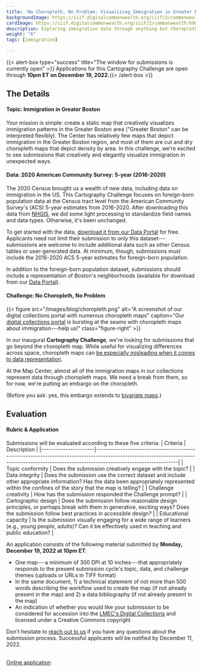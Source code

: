 ```yaml
---
title: 'No Choropleth, No Problem: Visualizing Immigration in Greater Boston'
backgroundImage: https://iiif.digitalcommonwealth.org/iiif/2/commonwealth:h989r692z/141,653,2310,778/full/0/default.jpg
cardImage: https://iiif.digitalcommonwealth.org/iiif/2/commonwealth:h989r692z/141,653,2310,778/full/0/default.jpg
description: Exploring immigration data through anything but choropleth maps
weight: "6"
tags: [immigration]

---
```


{{< alert-box type="success" title="The window for submissions is currently open" >}} Applications for this Cartography Challenge are open through **10pm ET on December 19, 2022.**{{< /alert-box >}}

## The Details

#### Topic: Immigration in Greater Boston

Your mission is simple: create a static map that creatively visualizes immigration patterns in the Greater Boston area ("Greater Boston" can be interpreted flexibly). The Center has relatively few maps that depict immigration in the Greater Boston region, and most of them are cut and dry choropleth maps that depict density by area. In this challenge, we're excited to see submissions that creatively and elegantly visualize immigration in unexpected ways.

#### Data: 2020 American Community Survey: 5-year (2016-2020)

The 2020 Census brought us a wealth of new data, including data on immigration in the US. This Cartography Challenge focuses on foreign-born population data at the Census tract level from the American Community Survey's (ACS) 5-year estimates from 2016-2020. After downloading this data from [NHGIS](https://www.nhgis.org/), we did some light processing to standardize field names and data types. Otherwise, it's been unchanged.

To get started with the data, [download it from our Data Portal](https://data.leventhalmap.org) for free. Applicants need not limit their submission to *only* this dataset---submissions are welcome to include additional data such as other Census tables or user-generated data. At minimum, though, submissions must include the 2016-2020 ACS 5-year estimates for foreign-born population.

In addition to the foreign-born population dataset, submissions should include a representation of Boston's neighborhoods (available for download from our [Data Portal](https://data.leventhalmap.org/#/catalog/dkhq7glpx)). 

#### Challenge: No Choropleth, No Problem

{{< figure src="/images/blog/choropleth.png" alt="A screenshot of our digital collections portal with numerous choropleth maps" caption="Our [digital collections portal](https://collections.leventhalmap.org) is bursting at the seams with choropleth maps about immigration---help us!" class="figure-right" >}}

In our inaugural **Cartography Challenge**, we're looking for submissions that go beyond the choropleth map. While useful for visualizing differences across space, choropleth maps can [be especially misleading when it comes to data representation](https://www.bloomberg.com/news/articles/2015-06-25/how-to-avoid-being-fooled-by-bad-maps).

At the Map Center, almost all of the immigration maps in our collections represent data through choropleth maps. We need a break from them, so for now, we're putting an embargo on the choropleth.

(Before you ask: yes, this embargo extends to [bivariate maps](https://www.axismaps.com/guide/bivariate-choropleth).)

## Evaluation

#### Rubric & Application

Submissions will be evaluated according to these five criteria:
| Criteria             | Description                                                                                                                                                                                  |
|----------------------|----------------------------------------------------------------------------------------------------------------------------------------------------------------------------------------------|
| Topic conformity     | Does the submission creatively engage with the topic?                                                                                                                                        |
| Data integrity       | Does the submission use the correct dataset and include other appropriate information? Has the data been appropriately represented within the confines of the story that the map is telling? |
| Challenge creativity | How has the submission responded the Challenge prompt?                                                                                                                                       |
| Cartographic design  | Does the submission follow reasonable design principles, or perhaps break with them in generative, exciting ways? Does the submission follow best practices in accessible design?            |
| Educational capacity | Is the submission visually engaging for a wide range of learners (e.g., young people, adults)? Can it be effectively used in teaching and public education?                                  |

An application consists of the following material submitted by **Monday, December 19, 2022 at 10pm ET**:

* One map---a minimum of 300 DPI at 10 inches---that appropriately responds to the present submission cycle's topic, data, and challenge themes (uploads or URLs in TIFF format)
* In the same document, 1) a technical statement of not more than 500 words describing the workflow used to create the map (if not already present in the map) and 2) a data bibliography (if not already present in the map)
* An indication of whether you would like your submission to be considered for accession into the [LMEC's Digital Collections](https://collections.leventhalmap.org) and licensed under a Creative Commons copyright

Don't hesitate to [reach out to us](mailto:ispangler@leventhalmap.org) if you have any questions about the submission process. Successful applicants will be notified by December 11, 2022.

<br>
<a href="https://airtable.com/shr3hXZOiWJvuquwH" class="btn btn-md btn-outline-primary">Online application</a>